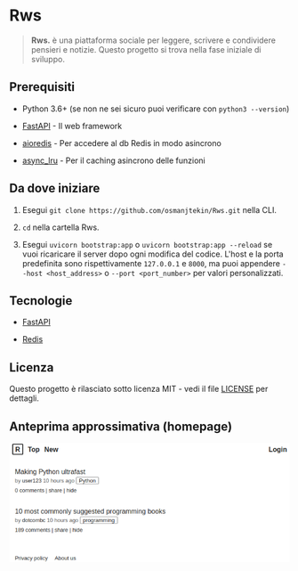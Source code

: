 # Rws

> **Rws.** è una piattaforma sociale per leggere, scrivere e condividere pensieri e notizie.
> Questo progetto si trova nella fase iniziale di sviluppo.

## Prerequisiti

* Python 3.6+ (se non ne sei sicuro puoi verificare con `python3 --version`)

* [FastAPI](https://github.com/tiangolo/fastapi) - Il web framework

* [aioredis](https://github.com/aio-libs/aioredis) - Per accedere al db Redis in modo asincrono

* [async_lru](https://github.com/aio-libs/async_lru) - Per il caching asincrono delle funzioni

## Da dove iniziare

1. Esegui `git clone https://github.com/osmanjtekin/Rws.git` nella CLI.

2. `cd` nella cartella Rws.

3. Esegui `uvicorn bootstrap:app` o `uvicorn bootstrap:app --reload` se vuoi ricaricare il server dopo ogni modifica del codice. L'host e la porta predefinita sono rispettivamente `127.0.0.1` e `8000`, ma puoi appendere `--host <host_address>` o `--port <port_number>` per valori personalizzati.

## Tecnologie

* [FastAPI](https://github.com/tiangolo/fastapi)

* [Redis](https://redis.io)

## Licenza

Questo progetto è rilasciato sotto licenza MIT - vedi il file [LICENSE](LICENSE) per dettagli.

## Anteprima approssimativa (homepage)
![preview](https://raw.githubusercontent.com/tekinosman/Rws/main/misc/preview.png)
